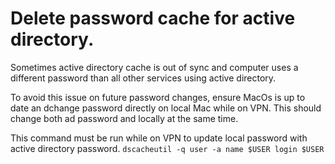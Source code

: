 # Delete password cache for active directory. 

Sometimes active directory cache is out of sync and computer uses a different password than all other services using active directory. 



To avoid this issue on future password changes, ensure MacOs is up to date an dchange password directly on local Mac while on VPN. This should change both ad password and locally at the same time. 

This command must be run while on VPN to update local password with active directory password.
```dscacheutil -q user -a name $USER login $USER```


